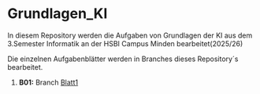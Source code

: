 # Grundlagen_KI

In diesem Repository werden die Aufgaben von Grundlagen der KI aus dem 3.Semester Informatik an der HSBI Campus Minden bearbeitet(2025/26)

Die einzelnen Aufgabenblätter werden in Branches dieses Repository´s bearbeitet.

1. **B01:** Branch [Blatt1](https://github.com/TDPFerox/Grundlagen_KI/tree/Blatt1)